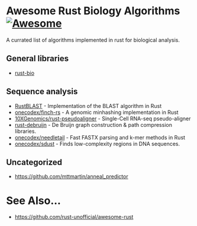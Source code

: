 # Awesome Rust Biology Algorithms [![Awesome](https://awesome.re/badge.svg)](https://awesome.re)

A currated list of algorithms implemented in rust for biological analysis.

## General libraries

* [rust-bio](https://rust-bio.github.io/)

## Sequence analysis

* [RustBLAST](https://github.com/OpenGLShaders/RustBLAST) - Implementation of the BLAST algorithm in Rust
* [onecodex/finch-rs](https://github.com/onecodex/finch-rs) - A genomic minhashing implementation in Rust 
* [10XGenomics/rust-pseudoaligner](https://github.com/10XGenomics/rust-pseudoaligner) - Single-Cell RNA-seq pseudo-aligner 
* [rust-debruijn](https://github.com/10XGenomics/rust-debruijn) - De Bruijn graph construction & path compression libraries.
* [onecodex/needletail](https://github.com/onecodex/needletail) - Fast FASTX parsing and k-mer methods in Rust 
* [onecodex/sdust](https://github.com/onecodex/sdust) - Finds low-complexity regions in DNA sequences.

## Uncategorized

* https://github.com/mttmartin/anneal_predictor


# See Also...

* https://github.com/rust-unofficial/awesome-rust
